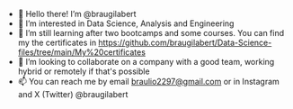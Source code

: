 - 👋 Hello there! I’m @braugilabert 
- 👀 I’m interested in Data Science, Analysis and Engineering
- 🌱 I’m still learning after two bootcamps and some courses. You can find my the certificates in https://github.com/braugilabert/Data-Science-files/tree/main/My%20certificates
- 💞️ I’m looking to collaborate on a company with a good team, working hybrid or remotely if that's possible
- 📫 You can reach me by email braulio2297@gmail.com or in Instagram and X (Twitter) @braugilabert
